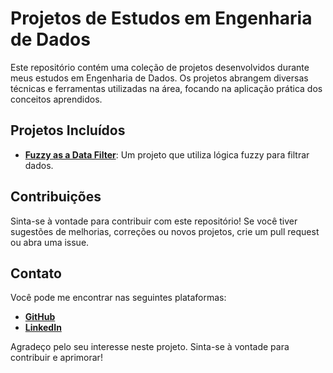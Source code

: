 # Projetos de Estudos em Engenharia de Dados

Este repositório contém uma coleção de projetos desenvolvidos durante meus estudos em Engenharia de Dados. Os projetos abrangem diversas técnicas e ferramentas utilizadas na área, focando na aplicação prática dos conceitos aprendidos.

## Projetos Incluídos

- [**Fuzzy as a Data Filter**](https://github.com/AntonioC4r10s/data-engineer/tree/main/fuzzy-as-a-data-filter): Um projeto que utiliza lógica fuzzy para filtrar dados.

## Contribuições
Sinta-se à vontade para contribuir com este repositório! Se você tiver sugestões de melhorias, correções ou novos projetos, crie um pull request ou abra uma issue.

## Contato
Você pode me encontrar nas seguintes plataformas:
- [**GitHub**](github.com/AntonioC4r10s)
- [**LinkedIn**](https://www.linkedin.com/in/antoniojuniortec/)

Agradeço pelo seu interesse neste projeto. Sinta-se à vontade para contribuir e aprimorar!
